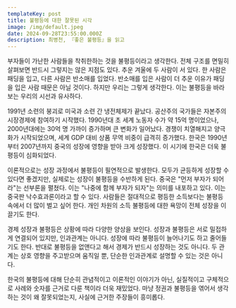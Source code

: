 ```yaml
---
templateKey: post
title: 불평등에 대한 잘못된 시각
image: /img/default.jpeg
date: 2024-09-28T23:55:00.000Z
description: 최병천, 『좋은 불평등』을 읽고
---
```

부자들이 가난한 사람들을 착취한하는 것을 불평등이라고 생각한다. 전체 구조를 면밀히 살펴보면 반드시 그렇지는 않은 지점도 있다. 추운 겨울에 두 사람이 서 있다. 한 사람은 패딩을 입고, 다른 사람은 반소매를 입었다. 반소매를 입은 사람이 더 추운 이유가 패딩을 입은 사람 때문은 아닐 것이다. 하지만 우리는 그렇게 생각한다. 이는 불평등을 바라보는 우리의 시선과 유사하다.

1991년 소련의 붕괴로 미국과 소련 간 냉전체제가 끝났다. 공산주의 국가들은 자본주의 시장경제에 참여하기 시작했다. 1990년대 초 세계 노동자 수가 약 15억 명이었으나, 2000년대에는 30억 명 가까이 증가하며 큰 변화가 일어났다. 경쟁이 치열해지고 양극화가 시작되었으며, 세계 GDP 대비 상품 무역 비중이 급격히 증가했다. 한국은 1990년부터 2007년까지 중국의 성장에 영향을 받아 크게 성장했다. 이 시기에 한국은 더욱 불평등이 심화되었다.

이론적으로는 성장 과정에서 불평등이 필연적으로 발생한다. 모두가 균등하게 성장할 수 있다면 좋겠지만, 실제로는 성장이 불평등을 수반하게 된다. 중국은 "먼저 부자가 되어라"는 선부론을 펼쳤다. 이는 "나중에 함께 부자가 되자"는 의미를 내포하고 있다. 이는 중국판 낙수효과론이라고 할 수 있다. 사람들은 절대적으로 평등한 소득보다는 불평등 속에서 더 많이 벌고 싶어 한다. 개인 차원의 소득 불평등에 대한 욕망이 전체 성장을 이끌기도 한다.

경제 성장과 불평등은 상황에 따라 다양한 양상을 보인다. 성장과 불평등은 서로 밀접하게 연결되어 있지만, 인과관계는 아니다. 성장에 따라 불평등이 늘어나기도 하고 줄어들기도 한다. 반대로 불평등을 없앤다고 해서 경제가 반드시 성장하는 것도 아니다. 두 관계는 상호 영향을 주고받으며 움직일 뿐, 단순한 인과관계로 설명할 수 있는 것은 아니다.

한국의 불평등에 대해 단순히 관념적이고 이론적인 이야기가 아닌, 실질적이고 구체적으로 사례와 숫자를 근거로 다룬 책이라 더욱 재밌었다. 마냥 정권과 불평등을 엮어서 생각하는 것이 왜 잘못되었는지, 사실에 근거한 주장들이 흥미롭다.

